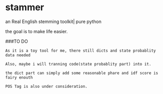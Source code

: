 stammer
=======

an Real English stemming toolkit| pure python

the goal is to make life easier.

###TO DO

    As it is a toy tool for me, there still dicts and state probablity data needed

    Also, maybe i will tranning code(state probablity part) into it.

    the dict part can simply add some reasonable phare and idf score is fairy enouth

    POS Tag is also under consideration.

